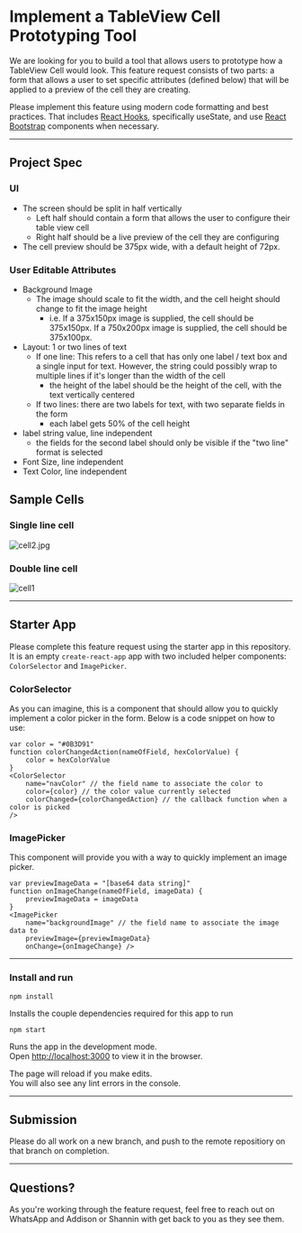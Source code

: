 # Implement a TableView Cell Prototyping Tool

We are looking for you to build a tool that allows users to prototype how a TableView Cell would look. This feature request consists of two parts: a form that allows a user to set specific attributes (defined below) that will be applied to a preview of the cell they are creating.

Please implement this feature using modern code formatting and best practices. That includes [React Hooks](https://reactjs.org/docs/hooks-intro.html), specifically useState, and use [React Bootstrap](https://react-bootstrap.github.io/components/alerts) components when necessary.

---

## Project Spec

### UI
- The screen should be split in half vertically
  - Left half should contain a form that allows the user to configure their table view cell
  - Right half should be a live preview of the cell they are configuring
- The cell preview should be 375px wide, with a default height of 72px.


### User Editable Attributes
- Background Image
  - The image should scale to fit the width, and the cell height should change to fit the image height
    - i.e. If a 375x150px image is supplied, the cell should be 375x150px. If a 750x200px image is supplied, the cell should be 375x100px.
- Layout: 1 or two lines of text
  - If one line: This refers to a cell that has only one label / text box and a single input for text. However, the string could possibly wrap to multiple lines if it's longer than the width of the cell
     - the height of the label should be the height of the cell, with the text vertically centered
  - If two lines: there are two labels for text, with two separate fields in the form
    - each label gets 50% of the cell height
- label string value, line independent
  - the fields for the second label should only be visible if the "two line" format is selected
- Font Size, line independent
- Text Color, line independent


## Sample Cells
### Single line cell
![cell2.jpg](https://firebasestorage.googleapis.com/v0/b/clas-demo-2.appspot.com/o/file_images%2Fye1wXwvROc24Awzhjz0h1Z9U7z1Tv6%2Fcell2.jpg?alt=media&token=5ec16099-25c9-498a-915a-b304ab0dbc6c)

### Double line cell
![cell1](https://firebasestorage.googleapis.com/v0/b/clas-demo-2.appspot.com/o/file_images%2Fye1wXwvROc24Awzhjz0h1Z9U7z1Tv6%2Fcell1?alt=media&token=114730e8-af84-428d-a5c3-c322f3210d76)



---
## Starter App 
Please complete this feature request using the starter app in this repository. It is an empty `create-react-app` app with two included helper components: `ColorSelector` and `ImagePicker`.

### ColorSelector
As you can imagine, this is a component that should allow you to quickly implement a color picker in the form. Below is a code snippet on how to use:
```
var color = "#0B3D91"
function colorChangedAction(nameOfField, hexColorValue) {
    color = hexColorValue
}
<ColorSelector
    name="navColor" // the field name to associate the color to
    color={color} // the color value currently selected
    colorChanged={colorChangedAction} // the callback function when a color is picked
/>
```


### ImagePicker
This component will provide you with a way to quickly implement an image picker.
```
var previewImageData = "[base64 data string]"
function onImageChange(nameOfField, imageData) {
    previewImageData = imageData
}
<ImagePicker
    name="backgroundImage" // the field name to associate the image data to
    previewImage={previewImageData}
    onChange={onImageChange} />
```

---
### Install and run

`npm install`

Installs the couple dependencies required for this app to run

`npm start`

Runs the app in the development mode.\
Open [http://localhost:3000](http://localhost:3000) to view it in the browser.

The page will reload if you make edits.\
You will also see any lint errors in the console.

---

## Submission

Please do all work on a new branch, and push to the remote repositiory on that branch on completion.

---

## Questions?

As you're working through the feature request, feel free to reach out on WhatsApp and Addison or Shannin with get back to you as they see them.
